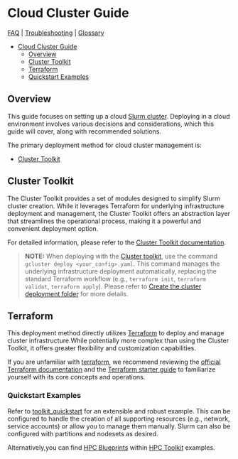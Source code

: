 # Cloud Cluster Guide

[FAQ](./faq.md) | [Troubleshooting](./troubleshooting.md) |
[Glossary](./glossary.md)

<!-- mdformat-toc start --slug=github --no-anchors --maxlevel=6 --minlevel=1 -->

- [Cloud Cluster Guide](#cloud-cluster-guide)
  - [Overview](#overview)
  - [Cluster Toolkit](#cluster-toolkit)
  - [Terraform](#terraform)
  - [Quickstart Examples](#quickstart-examples)

<!-- mdformat-toc end -->

## Overview

This guide focuses on setting up a cloud [Slurm cluster](./glossary.md#slurm).
Deploying in a cloud environment involves various decisions and
considerations, which this guide will cover, along with recommended solutions.

The primary deployment method for cloud cluster management is:

- [Cluster Toolkit](#cluster-toolkit)

## Cluster Toolkit
The Cluster Toolkit provides a set of modules designed to simplify Slurm cluster
creation. While it leverages Terraform for underlying infrastructure deployment
and management, the Cluster Toolkit offers an abstraction layer that streamlines
the operational process, making it a powerful and convenient deployment option.

For detailed information, please refer to the
[Cluster Toolkit documentation](https://github.com/GoogleCloudPlatform/cluster-toolkit/blob/main/README.md).

> **NOTE:** When deploying with the
> [Cluster toolkit](https://github.com/GoogleCloudPlatform/cluster-toolkit/blob/main/README.md),
> use the command `gcluster deploy <your_config>.yaml`. This command manages the
> underlying infrastructure deployment automatically, replacing the standard
> Terraform workflow (e.g., `terraform init`, `terraform validat`, `terraform apply`).
> Please refer to [Create the cluster deployment folder][deployment] for more details.

## Terraform

This deployment method directly utilizes [Terraform](./glossary.md#terraform) to deploy
and manage cluster infrastructure.While potentially more complex than using the Cluster
Toolkit, it offers greater flexibility and customization capabilities.

If you are unfamiliar with [terraform](./glossary.md#terraform), we recommend reviewing the
[official Terraform documentation](https://www.terraform.io/docs) and the
[Terraform starter guide](https://learn.hashicorp.com/collections/terraform/gcp-get-started)
to familiarize yourself with its core concepts and operations.

### Quickstart Examples

Refer to [toolkit_quickstart][quickstart] for an extensible and robust
example. This can be configured to handle the creation of all supporting resources
(e.g., network, service accounts) or allow you to manage them manually. Slurm can also
be configured with partitions and nodesets as desired.

Alternatively,you can find
[HPC Blueprints](https://cloud.google.com/hpc-toolkit/docs/setup/hpc-blueprint)
within
[HPC Toolkit](https://cloud.google.com/blog/products/compute/new-google-cloud-hpc-toolkit)
examples.

<!-- Links -->

[quickstart]: https://github.com/GoogleCloudPlatform/cluster-toolkit/blob/main/README.md#quickstart
[deployment]: https://cloud.google.com/cluster-toolkit/docs/quickstarts/slurm-cluster#create_the_cluster_deployment_folder

